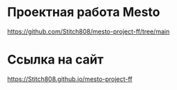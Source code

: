 # Проектная работа Mesto 
https://github.com/Stitch808/mesto-project-ff/tree/main

# Ссылка на сайт 
https://Stitch808.github.io/mesto-project-ff
